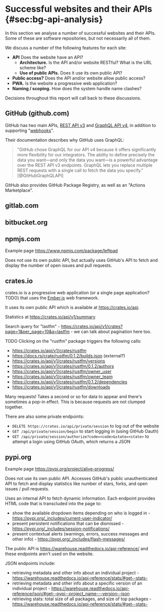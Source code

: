 # Successful websites and their APIs {#sec:bg-api-analysis}

In this section we analyse a number of successful websites and their APIs. Some of these are software repositories, but not necessarily all of them.

We discuss a number of the following features for each site:

- **API** Does the website have an API?
    - **Architecture.** Is the API and/or website RESTful? What is the URL scheme like?
    - **Use of public APIs.** Does it use its own public API?
- **Public access?** Does the API and/or website allow public access?
- **PWA.** Is the website a progressive web application?
- **Naming / scoping.** How does the system handle name clashes?

Decisions throughout this report will call back to these discussions.

## GitHub (github.com)

GitHub has two main APIs, [REST API v3] and [GraphQL API v4], in addition to supporting "[webhooks](https://developer.github.com/webhooks/)".

Their documentation describes why GitHub uses GraphQL:

> "GitHub chose GraphQL for our API v4 because it offers significantly more flexibility for our integrators. The ability to define precisely the data you want—and only the data you want—is a powerful advantage over the REST API v3 endpoints. GraphQL lets you replace multiple REST requests with a single call to fetch the data you specify." [@GitHubGraphQLAPI]

[REST API v3]: https://developer.github.com/v3/
[GraphQL API v4]: https://developer.github.com/v4/

GitHub also provides GitHub Package Registry, as well as an "Actions Marketplace".

## gitlab.com

## bitbucket.org

## npmjs.com

Example page https://www.npmjs.com/package/leftpad

Does not use its own public API, but actually uses GitHub's API to fetch and display the number of open issues and pull requests.

## crates.io

crates.io is a progressive web application (or a single page application? TODO) that uses the [Ember.js](https://emberjs.com/) web framework.

It uses its own public API which is available at https://crates.io/api.

Statistics at https://crates.io/api/v1/summary

Search query for "lastfm" - https://crates.io/api/v1/crates?page=1&per_page=10&q=lastfm - we can talk about pagination here too.

TODO Clicking on the "rustfm" package triggers the following calls:

- https://crates.io/api/v1/crates/rustfm
- https://docs.rs/crate/rustfm/0.1.2/builds.json (external?)
- https://crates.io/api/v1/crates/rustfm/versions
- https://crates.io/api/v1/crates/rustfm/0.1.2/authors
- https://crates.io/api/v1/crates/rustfm/owner_user
- https://crates.io/api/v1/crates/rustfm/owner_team
- https://crates.io/api/v1/crates/rustfm/0.1.2/dependencies
- https://crates.io/api/v1/crates/rustfm/downloads

Many requests! Takes a second or so for data to appear and there's sometimes a pop-in effect. This is because requests are not clumped together.

There are also some private endpoints:

- `DELETE https://crates.io/api/private/session` to log out of the website
- `GET /api/private/session/begin` to start logging in (using GitHub Oauth)
- `GET /api/private/session/authorize?code=<code>&state=<state>` to attempt a login using GitHub OAuth, which returns a JSON

## pypi.org

Example page https://pypi.org/project/alive-progress/

Does not use its own public API. Accesses GitHub's public unauthenticated API to fetch and display statistics like number of stars, forks, and open issues / pull requests.

Uses an internal API to fetch dynamic information. Each endpoint provides HTML code that is transcluded into the page to:

- show the available dropdown items depending on who is logged in - https://pypi.org/_includes/current-user-indicator/
- present persistent notifications that can be dismissed - https://pypi.org/_includes/session-notifications/
- present contextual alerts (warnings, errors, success messages and other info) - https://pypi.org/_includes/flash-messages/

The public API is https://warehouse.readthedocs.io/api-reference/ and these endpoints aren't used on the website.

JSON endpoints include:

- retrieving metadata and other info about an individual project - https://warehouse.readthedocs.io/api-reference/stats/#get--stats-
- retrieving metadata and other info about a specific version of an individual project - https://warehouse.readthedocs.io/api-reference/json/#get--pypi--project_name---version--json
- retrieving stats: total size of all packages, and size of top packages - https://warehouse.readthedocs.io/api-reference/stats/#get--stats-
